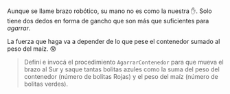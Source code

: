 <gs-attire attire-url="https://raw.githubusercontent.com/MumukiProject/mumuki-guia-gobstones-brazos-roboticos-secundaria/master/assets/attires/config_1581361835022.json"></gs-attire>

Aunque se llame brazo robótico, su mano no es como la nuestra :hand:. Solo tiene dos dedos en forma de gancho que son más que suficientes para _agarrar_. 

La fuerza que haga va a depender de lo que pese el contenedor sumado al peso del maíz. :cold_sweat:

> Definí e invocá el procedimiento `AgarrarContenedor` para que mueva el brazo al Sur y saque tantas bolitas azules como la suma del peso del contenedor (número de bolitas Rojas) y el peso del maíz (número de bolitas verdes).
